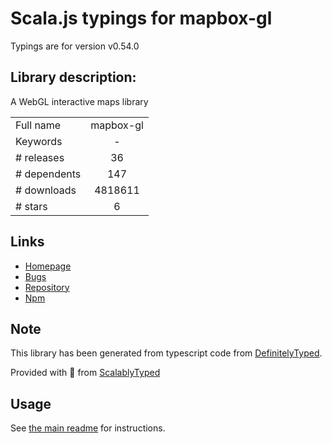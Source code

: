 
# Scala.js typings for mapbox-gl

Typings are for version v0.54.0

## Library description:
A WebGL interactive maps library

|                    |                 |
| ------------------ | :-------------: |
| Full name          | mapbox-gl |
| Keywords           | - |
| # releases         | 36 |
| # dependents       | 147 |
| # downloads        | 4818611 |
| # stars            | 6 |

## Links
- [Homepage](https://github.com/mapbox/mapbox-gl-js#readme)
- [Bugs](https://github.com/mapbox/mapbox-gl-js/issues)
- [Repository](https://github.com/mapbox/mapbox-gl-js)
- [Npm](https://www.npmjs.com/package/mapbox-gl)
    


## Note
This library has been generated from typescript code from [DefinitelyTyped](https://definitelytyped.org).

Provided with :purple_heart: from [ScalablyTyped](https://github.com/oyvindberg/ScalablyTyped)

## Usage
See [the main readme](../../readme.md) for instructions.


